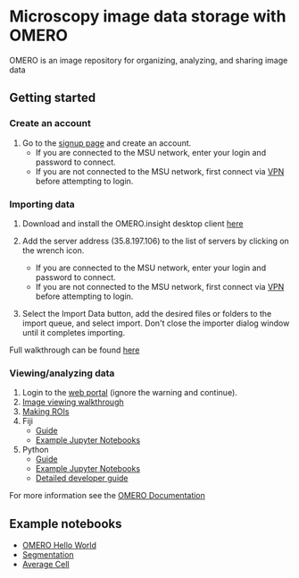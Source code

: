 # Microscopy image data storage with OMERO

OMERO is an image repository for organizing, analyzing, and sharing image data

## Getting started

### Create an account

1. Go to the [signup page](http://35.8.197.106/signup/) and create an account.
   - If you are connected to the MSU network, enter your login and password to connect.
   - If you are not connected to the MSU network, first connect via [VPN](https://new.vpn.msu.edu) before attempting to login.

### Importing data

1. Download and install the OMERO.insight desktop client [here](https://www.openmicroscopy.org/omero/downloads/)

1. Add the server address (35.8.197.106) to the list of servers by clicking on the wrench icon.
   - If you are connected to the MSU network, enter your login and password to connect.
   - If you are not connected to the MSU network, first connect via [VPN](https://new.vpn.msu.edu) before attempting to login.
1. Select the Import Data button, add the desired files or folders to the import queue, and select import. Don't close the importer dialog window until it completes importing.

Full walkthrough can be found [here](https://omero-guides.readthedocs.io/en/latest/upload/docs/import-desktop-client.html)

### Viewing/analyzing data
1. Login to the [web portal](http://35.8.197.106) (ignore the warning and continue).
1. [Image viewing walkthrough](https://omero-guides.readthedocs.io/en/latest/iviewer/docs/iviewer_viewing.html)
1. [Making ROIs](https://omero-guides.readthedocs.io/en/latest/iviewer/docs/iviewer_rois.html)
1. Fiji
   - [Guide](https://omero-guides.readthedocs.io/en/latest/fiji/docs/manual_analysis.html)
   - [Example Jupyter Notebooks](https://github.com/ome/omero-guide-fiji)
1. Python
   - [Guide](https://omero-guides.readthedocs.io/en/latest/python/docs/index.html)
   - [Example Jupyter Notebooks](https://github.com/ome/omero-guide-python)
   - [Detailed developer guide](https://docs.openmicroscopy.org/omero/5.6.3/developers/Python.html)

For more information see the [OMERO Documentation](https://omero-guides.readthedocs.io/en/latest/index.html)

## Example notebooks
- [OMERO Hello World](https://github.com/Jsakkos/microtools/blob/main/notebooks/OMEROHelloWorld.ipynb)
- [Segmentation](https://github.com/Jsakkos/microtools/blob/main/notebooks/Segmentation.ipynb)
- [Average Cell](https://github.com/Jsakkos/microtools/blob/main/notebooks/Average%20cell%20from%20mask.ipynb)
